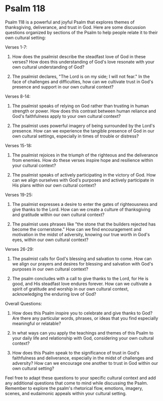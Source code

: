 # Psalm 118

Psalm 118 is a powerful and joyful Psalm that explores themes of thanksgiving, deliverance, and trust in God. Here are some discussion questions organized by sections of the Psalm to help people relate it to their own cultural setting:

Verses 1-7:
1. How does the psalmist describe the steadfast love of God in these verses? How does this understanding of God's love resonate with your own cultural understanding of God?

2. The psalmist declares, "The Lord is on my side; I will not fear." In the face of challenges and difficulties, how can we cultivate trust in God's presence and support in our own cultural context?

Verses 8-14:
1. The psalmist speaks of relying on God rather than trusting in human strength or power. How does this contrast between human reliance and God's faithfulness apply to your own cultural context?

2. The psalmist uses powerful imagery of being surrounded by the Lord's presence. How can we experience the tangible presence of God in our own cultural settings, especially in times of trouble or distress?

Verses 15-18:
1. The psalmist rejoices in the triumph of the righteous and the deliverance from enemies. How do these verses inspire hope and resilience within your cultural context?

2. The psalmist speaks of actively participating in the victory of God. How can we align ourselves with God's purposes and actively participate in His plans within our own cultural context?

Verses 19-25:
1. The psalmist expresses a desire to enter the gates of righteousness and give thanks to the Lord. How can we create a culture of thanksgiving and gratitude within our own cultural context?

2. The psalmist uses phrases like "the stone that the builders rejected has become the cornerstone." How can we find encouragement and motivation in the midst of adversity, knowing our true worth in God's eyes, within our own cultural context?

Verses 26-29:
1. The psalmist calls for God's blessing and salvation to come. How can we align our prayers and desires for blessing and salvation with God's purposes in our own cultural context?

2. The psalm concludes with a call to give thanks to the Lord, for He is good, and His steadfast love endures forever. How can we cultivate a spirit of gratitude and worship in our own cultural context, acknowledging the enduring love of God?

Overall Questions:
1. How does this Psalm inspire you to celebrate and give thanks to God? Are there any particular words, phrases, or ideas that you find especially meaningful or relatable?

2. In what ways can you apply the teachings and themes of this Psalm to your daily life and relationship with God, considering your own cultural context?

3. How does this Psalm speak to the significance of trust in God's faithfulness and deliverance, especially in the midst of challenges and adversity? How can we encourage one another to trust in God within our own cultural setting?

Feel free to adapt these questions to your specific cultural context and add any additional questions that come to mind while discussing the Psalm. Remember to explore the psalm's rhetorical flow, emotions, imagery, scenes, and eudaimonic appeals within your cultural setting.
